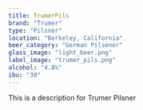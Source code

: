```yaml
---
title: TrumerPils
brand: "Trumer"
type: "Pilsner"
location: "Berkeley, California"
beer_category: "German Pilsener"
glass_image: "light_beer.png"
label_image: "trumer_pils.png"
alcohol: "4.8%"
ibu: "30"
---
```


This is a description for Trumer Pilsner